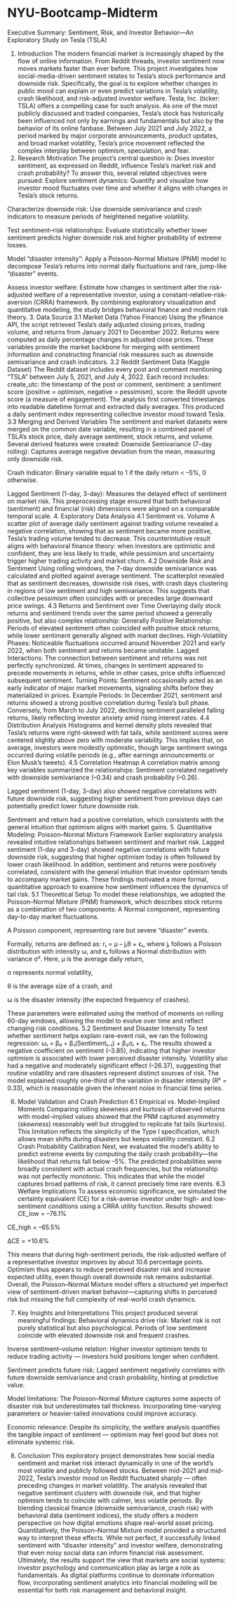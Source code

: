 # NYU-Bootcamp-Midterm
Executive Summary: Sentiment, Risk, and Investor Behavior—An Exploratory Study on Tesla (TSLA)
1. Introduction
The modern financial market is increasingly shaped by the flow of online information. From Reddit threads, investor sentiment now moves markets faster than ever before. This project investigates how social-media-driven sentiment relates to Tesla’s stock performance and downside risk. Specifically, the goal is to explore whether changes in public mood can explain or even predict variations in Tesla’s volatility, crash likelihood, and risk-adjusted investor welfare.
Tesla, Inc. (ticker: TSLA) offers a compelling case for such analysis. As one of the most publicly discussed and traded companies, Tesla’s stock has historically been influenced not only by earnings and fundamentals but also by the behavior of its online fanbase. Between July 2021 and July 2022, a period marked by major corporate announcements, product updates, and broad market volatility, Tesla’s price movement reflected the complex interplay between optimism, speculation, and fear.
2. Research Motivation
The project’s central question is:
Does investor sentiment, as expressed on Reddit, influence Tesla’s market risk and crash probability?
To answer this, several related objectives were pursued:
Explore sentiment dynamics: Quantify and visualize how investor mood fluctuates over time and whether it aligns with changes in Tesla’s stock returns.


Characterize downside risk: Use downside semivariance and crash indicators to measure periods of heightened negative volatility.


Test sentiment–risk relationships: Evaluate statistically whether lower sentiment predicts higher downside risk and higher probability of extreme losses.


Model “disaster intensity”: Apply a Poisson–Normal Mixture (PNM) model to decompose Tesla’s returns into normal daily fluctuations and rare, jump-like “disaster” events.


Assess investor welfare: Estimate how changes in sentiment alter the risk-adjusted welfare of a representative investor, using a constant-relative-risk-aversion (CRRA) framework.
By combining exploratory visualization and quantitative modeling, the study bridges behavioral finance and modern risk theory.
3. Data Source
3.1 Market Data (Yahoo Finance)
Using the yfinance API, the script retrieved Tesla’s daily adjusted closing prices, trading volume, and returns from January 2021 to December 2022. Returns were computed as daily percentage changes in adjusted close prices.
These variables provide the market backbone for merging with sentiment information and constructing financial risk measures such as downside semivariance and crash indicators.
3.2 Reddit Sentiment Data (Kaggle Dataset)
The Reddit dataset includes every post and comment mentioning “TSLA” between July 5, 2021, and July 4, 2022. Each record includes: create_utc: the timestamp of the post or comment, sentiment: a sentiment score (positive = optimism, negative = pessimism), score: the Reddit upvote score (a measure of engagement).
The analysis first converted timestamps into readable datetime format and extracted daily averages.
This produced a daily sentiment index representing collective investor mood toward Tesla.
3.3 Merging and Derived Variables
The sentiment and market datasets were merged on the common date variable, resulting in a combined panel of TSLA’s stock price, daily average sentiment, stock returns, and volume. Several derived features were created:
Downside Semivariance (7-day rolling): Captures average negative deviation from the mean, measuring only downside risk.


Crash Indicator: Binary variable equal to 1 if the daily return < –5%, 0 otherwise.


Lagged Sentiment (1-day, 3-day): Measures the delayed effect of sentiment on market risk.
This preprocessing stage ensured that both behavioral (sentiment) and financial (risk) dimensions were aligned on a comparable temporal scale.
4. Exploratory Data Analysis
4.1 Sentiment vs. Volume
A scatter plot of average daily sentiment against trading volume revealed a negative correlation, showing that as sentiment became more positive, Tesla’s trading volume tended to decrease.
This counterintuitive result aligns with behavioral finance theory: when investors are optimistic and confident, they are less likely to trade, while pessimism and uncertainty trigger higher trading activity and market churn.
4.2 Downside Risk and Sentiment
Using rolling windows, the 7-day downside semivariance was calculated and plotted against average sentiment.
The scatterplot revealed that as sentiment decreases, downside risk rises, with crash days clustering in regions of low sentiment and high semivariance. This suggests that collective pessimism often coincides with or precedes large downward price swings.
4.3 Returns and Sentiment over Time
Overlaying daily stock returns and sentiment trends over the same period showed a generally positive, but also complex relationship:
Generally Positive Relationship: Periods of elevated sentiment often coincided with positive stock returns, while lower sentiment generally aligned with market declines.
High-Volatility Phases: Noticeable fluctuations occurred around November 2021 and early 2022, when both sentiment and returns became unstable.
Lagged Interactions: The connection between sentiment and returns was not perfectly synchronized. At times, changes in sentiment appeared to precede movements in returns, while in other cases, price shifts influenced subsequent sentiment.
Turning Points: Sentiment occasionally acted as an early indicator of major market movements, signaling shifts before they materialized in prices.
Example Periods: In December 2021, sentiment and returns showed a strong positive correlation during Tesla’s bull phase. Conversely, from March to July 2022, declining sentiment paralleled falling returns, likely reflecting investor anxiety amid rising interest rates.
4.4 Distribution Analysis
Histograms and kernel density plots revealed that Tesla’s returns were right-skewed with fat tails, while sentiment scores were centered slightly above zero with moderate variability.
This implies that, on average, investors were modestly optimistic, though large sentiment swings occurred during volatile periods (e.g., after earnings announcements or Elon Musk’s tweets).
4.5 Correlation Heatmap
A correlation matrix among key variables summarized the relationships:
Sentiment correlated negatively with downside semivariance (–0.34) and crash probability (–0.26).


Lagged sentiment (1-day, 3-day) also showed negative correlations with future downside risk, suggesting higher sentiment from previous days can potentially predict lower future downside risk.


Sentiment and return had a positive correlation, which consistents with the general intuition that optimism aligns with market gains.
5. Quantitative Modeling: Poisson–Normal Mixture Framework
Earlier exploratory analysis revealed intuitive relationships between sentiment and market risk. Lagged sentiment (1-day and 3-day) showed negative correlations with future downside risk, suggesting that higher optimism today is often followed by lower crash likelihood. In addition, sentiment and returns were positively correlated, consistent with the general intuition that investor optimism tends to accompany market gains. These findings motivated a more formal, quantitative approach to examine how sentiment influences the dynamics of tail risk.
5.1 Theoretical Setup
To model these relationships, we adopted the Poisson–Normal Mixture (PNM) framework, which describes stock returns as a combination of two components:
A Normal component, representing day-to-day market fluctuations.


A Poisson component, representing rare but severe “disaster” events.


Formally, returns are defined as:
 rₜ = μ – jₜθ + εₜ,
 where jₜ follows a Poisson distribution with intensity ω, and εₜ follows a Normal distribution with variance σ².
Here,
μ is the average daily return,


σ represents normal volatility,


θ is the average size of a crash, and


ω is the disaster intensity (the expected frequency of crashes).


These parameters were estimated using the method of moments on rolling 60-day windows, allowing the model to evolve over time and reflect changing risk conditions.
5.2 Sentiment and Disaster Intensity
To test whether sentiment helps explain rare-event risk, we ran the following regression:
ωₜ = β₀ + β₁(Sentimentₜ₋₁) + β₂σₜ + εₜ.
The results showed a negative coefficient on sentiment (–3.85), indicating that higher investor optimism is associated with lower perceived disaster intensity. Volatility also had a negative and moderately significant effect (–26.37), suggesting that routine volatility and rare disasters represent distinct sources of risk. The model explained roughly one-third of the variation in disaster intensity (R² = 0.33), which is reasonable given the inherent noise in financial time series.

6. Model Validation and Crash Prediction
6.1 Empirical vs. Model-Implied Moments
Comparing rolling skewness and kurtosis of observed returns with model-implied values showed that the PNM captured asymmetry (skewness) reasonably well but struggled to replicate fat tails (kurtosis). This limitation reflects the simplicity of the Type I specification, which allows mean shifts during disasters but keeps volatility constant.
6.2 Crash Probability Calibration
Next, we evaluated the model’s ability to predict extreme events by computing the daily crash probability—the likelihood that returns fall below –5%. The predicted probabilities were broadly consistent with actual crash frequencies, but the relationship was not perfectly monotonic. This indicates that while the model captures broad patterns of risk, it cannot precisely time rare events.
6.3 Welfare Implications
To assess economic significance, we simulated the certainty equivalent (CE) for a risk-averse investor under high- and low-sentiment conditions using a CRRA utility function. Results showed:
CE_low = –76.1%


CE_high = –65.5%


ΔCE = +10.6%


This means that during high-sentiment periods, the risk-adjusted welfare of a representative investor improves by about 10.6 percentage points. Optimism thus appears to reduce perceived disaster risk and increase expected utility, even though overall downside risk remains substantial.
Overall, the Poisson–Normal Mixture model offers a structured yet imperfect view of sentiment-driven market behavior—capturing shifts in perceived risk but missing the full complexity of real-world crash dynamics.



7. Key Insights and Interpretations
This project produced several meaningful findings:
Behavioral dynamics drive risk:
 Market risk is not purely statistical but also psychological. Periods of low sentiment coincide with elevated downside risk and frequent crashes.


Inverse sentiment–volume relation:
 Higher investor optimism tends to reduce trading activity — investors hold positions longer when confident.


Sentiment predicts future risk:
 Lagged sentiment negatively correlates with future downside semivariance and crash probability, hinting at predictive value.


Model limitations:
 The Poisson–Normal Mixture captures some aspects of disaster risk but underestimates tail thickness. Incorporating time-varying parameters or heavier-tailed innovations could improve accuracy.


Economic relevance:
 Despite its simplicity, the welfare analysis quantifies the tangible impact of sentiment — optimism may feel good but does not eliminate systemic risk.


8. Conclusion
This exploratory project demonstrates how social media sentiment and market risk interact dynamically in one of the world’s most volatile and publicly followed stocks.
 Between mid-2021 and mid-2022, Tesla’s investor mood on Reddit fluctuated sharply — often preceding changes in market volatility. The analysis revealed that negative sentiment clusters with downside risk, and that higher optimism tends to coincide with calmer, less volatile periods.
By blending classical finance (downside semivariance, crash risk) with behavioral data (sentiment indices), the study offers a modern perspective on how digital emotions shape real-world asset pricing.
Quantitatively, the Poisson–Normal Mixture model provided a structured way to interpret these effects. While not perfect, it successfully linked sentiment with “disaster intensity” and investor welfare, demonstrating that even noisy social data can inform financial risk assessment.
Ultimately, the results support the view that markets are social systems: investor psychology and communication play as large a role as fundamentals.
 As digital platforms continue to dominate information flow, incorporating sentiment analytics into financial modeling will be essential for both risk management and behavioral insight.
